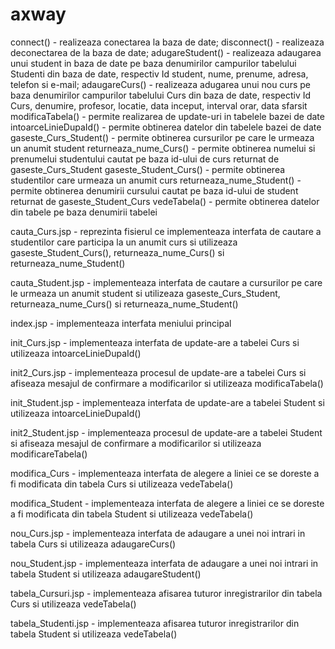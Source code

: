 # axway

connect() - realizeaza conectarea la baza de date;
disconnect() - realizeaza deconectarea de la baza de date;
adugareStudent() - realizeaza adaugarea unui student in baza de date pe baza denumirilor campurilor tabelului Studenti din baza de date, respectiv Id student, nume, prenume, adresa, telefon si e-mail;
adaugareCurs() - realizeaza adugarea unui nou curs pe baza denumirilor campurilor tabelului Curs din baza de date, respectiv Id Curs, denumire, profesor, locatie, data inceput, interval orar, data sfarsit
modificaTabela() - permite realizarea de update-uri in tabelele bazei de date
intoarceLinieDupaId() - permite obtinerea datelor din tabelele bazei de date
gaseste_Curs_Student() - permite obtinerea cursurilor pe care le urmeaza un anumit student
returneaza_nume_Curs() - permite obtinerea numelui si prenumelui studentului cautat pe baza id-ului de curs returnat de gaseste_Curs_Student
gaseste_Student_Curs() - permite obtinerea studentilor care urmeaza un anumit curs
returneaza_nume_Student() - permite obtinerea denumirii cursului cautat pe baza id-ului de student returnat de gaseste_Student_Curs
vedeTabela() - permite obtinerea datelor din tabele pe baza denumirii tabelei



cauta_Curs.jsp - reprezinta fisierul ce implementeaza interfata de cautare a studentilor care participa la un anumit curs si utilizeaza gaseste_Student_Curs(), returneaza_nume_Curs() si returneaza_nume_Student()

cauta_Student.jsp - implementeaza interfata de cautare a cursurilor pe care le urmeaza un anumit student si utilizeaza gaseste_Curs_Student, returneaza_nume_Curs() si returneaza_nume_Student()

index.jsp - implementeaza interfata meniului principal

init_Curs.jsp - implementeaza interfata de update-are a tabelei Curs si utilizeaza intoarceLinieDupaId()

init2_Curs.jsp - implementeaza procesul de update-are a tabelei Curs si afiseaza mesajul de confirmare a modificarilor si utilizeaza modificaTabela()

init_Student.jsp - implementeaza interfata de update-are a tabelei Student si utilizeaza intoarceLinieDupaId()

init2_Student.jsp - implementeaza procesul de update-are a tabelei Student si afiseaza mesajul de confirmare a modificarilor si utilizeaza modificareTabela()

modifica_Curs - implementeaza interfata de alegere a liniei ce se doreste a fi modificata din tabela Curs si utilizeaza vedeTabela()

modifica_Student - implementeaza interfata de alegere a liniei ce se doreste a fi modificata din tabela Student si utilizeaza vedeTabela()

nou_Curs.jsp - implementeaza interfata de adaugare a unei noi intrari in tabela Curs si utilizeaza adaugareCurs()

nou_Student.jsp - implementeaza interfata de adaugare a unei noi intrari in tabela Student si utilizeaza adaugareStudent()

tabela_Cursuri.jsp - implementeaza afisarea tuturor inregistrarilor din tabela Curs si utilizeaza vedeTabela()

tabela_Studenti.jsp - implementeaza afisarea tuturor inregistrarilor din tabela Student si utilizeaza vedeTabela()

